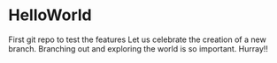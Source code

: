 # HelloWorld
First git repo to test the features
Let us celebrate the creation of a new branch.
Branching out and exploring the world is so important.
Hurray!!
